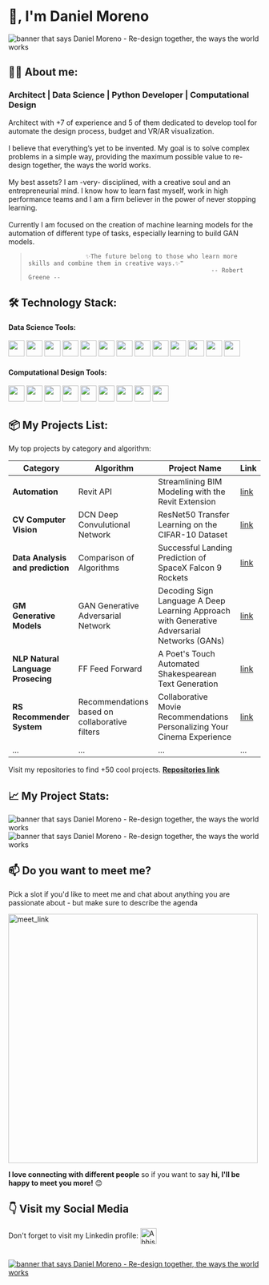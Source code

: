 # 👋, I'm Daniel Moreno

<img src="https://github.com/moreno32/moreno32/blob/main/reports/figures/Screenshot_5.jpg" alt="banner that says Daniel Moreno - Re-design together, the ways the world works">

## 🙋‍♂️ About me:
### Architect | Data Science | Python Developer | Computational Design</h2>

<div align="left">

Architect with +7 of experience and 5 of them dedicated to develop tool for automate the design process, budget and VR/AR visualization.<br>
<br>
I believe that everything’s yet to be invented. My goal is to solve complex problems in a simple way, providing the maximum possible value to re-design together, the ways the world works.<br>
<br>
My best assets? I am -very- disciplined, with a creative soul and an entrepreneurial mind. I know how to learn fast myself, work in high performance teams and I am a firm believer in the power of never stopping learning.<br>
<br>
Currently I am focused on the creation of machine learning models for the automation of different type of tasks, especially learning to build GAN models.
<br>
>                     ✨The future belong to those who learn more skills and combine them in creative ways.✨❞                   
>                                                        -- Robert Greene --

## 🛠️ Technology Stack:

#### Data Science Tools:
<code><img height="32" src="https://github.com/moreno32/moreno32/blob/main/reports/figures/icon/python.png"></code>
<code><img height="32" src="https://github.com/moreno32/moreno32/blob/main/reports/figures/icon/pandas.png"></code>
<code><img height="32" src="https://github.com/moreno32/moreno32/blob/main/reports/figures/icon/numpy.png"></code>
<code><img height="32" src="https://github.com/moreno32/moreno32/blob/main/reports/figures/icon/matplotlib.png"></code>
<code><img height="32" src="https://github.com/moreno32/moreno32/blob/main/reports/figures/icon/seaborn.png"></code>
<code><img height="32" src="https://github.com/moreno32/moreno32/blob/main/reports/figures/icon/git.png"></code>
<code><img height="32" src="https://github.com/moreno32/moreno32/blob/main/reports/figures/icon/Scikit_learn.png"></code>
<code><img height="32" src="https://github.com/moreno32/moreno32/blob/main/reports/figures/icon/tensorflow.png"></code>
<code><img height="32" src="https://github.com/moreno32/moreno32/blob/main/reports/figures/icon/scipy.jpeg"></code>
<code><img height="32" src="https://github.com/moreno32/moreno32/blob/main/reports/figures/icon/mysql.png"></code>
<code><img height="32" src="https://github.com/moreno32/moreno32/blob/main/reports/figures/icon/beautifulsoup.png"></code>
<code><img height="32" src="https://github.com/moreno32/moreno32/blob/main/reports/figures/icon/django.png"></code>
<code><img height="32" src="https://github.com/moreno32/moreno32/blob/main/reports/figures/icon/scrapy.png"></code>

#### Computational Design Tools:
<code><img height="32" src="https://github.com/moreno32/moreno32/blob/main/reports/figures/icon/autocad.png"></code>
<code><img height="32" src="https://github.com/moreno32/moreno32/blob/main/reports/figures/icon/revit.jpeg"></code>
<code><img height="32" src="https://github.com/moreno32/moreno32/blob/main/reports/figures/icon/3dsmax.png"></code>
<code><img height="32" src="https://github.com/moreno32/moreno32/blob/main/reports/figures/icon/sketchup.png"></code>
<code><img height="32" src="https://github.com/moreno32/moreno32/blob/main/reports/figures/icon/photoshop.png"></code>
<code><img height="32" src="https://github.com/moreno32/moreno32/blob/main/reports/figures/icon/ilistrator.png"></code>
<code><img height="32" src="https://github.com/moreno32/moreno32/blob/main/reports/figures/icon/vray.png"></code>
<code><img height="32" src="https://github.com/moreno32/moreno32/blob/main/reports/figures/icon/unreal.png"></code>
<code><img height="32" src="https://github.com/moreno32/moreno32/blob/main/reports/figures/icon/pyrevit.png"></code>

## 📦 My Projects List:</h3>  
My top projects by category and algorithm:

| Category  | Algorithm | Project Name | Link |
| ------------- | ------------- | ------------- | ------------- |
| **Automation**  | Revit API  | Streamlining BIM Modeling with the Revit Extension  | [link](https://github.com/moreno32/Streamlining-BIM-Modeling-with-the-Revit-Extension.git) |
| **CV Computer Vision**  | DCN Deep Convulutional Network  | ResNet50 Transfer Learning on the CIFAR-10 Dataset  | [link](https://github.com/moreno32/ResNet50-Transfer-Learning-on-the-CIFAR-10-Dataset.git)   |
| **Data Analysis and prediction**  | Comparison of Algorithms  | Successful Landing Prediction of SpaceX Falcon 9 Rockets  | [link](https://github.com/moreno32/Successful-Landing-Prediction-of-SpaceX-Falcon-9-Rockets.git)   |
| **GM Generative Models**  | GAN Generative Adversarial Network  | Decoding Sign Language A Deep Learning Approach with Generative Adversarial Networks (GANs)  | [link](https://github.com/moreno32/Decoding-Sign-Language-A-Deep-Learning-Approach-with-Generative-Adversarial-Networks--GANs-.git)   |
| **NLP Natural Language Prosecing**   | FF Feed Forward | A Poet's Touch Automated Shakespearean Text Generation  | [link](https://github.com/moreno32/A-Poet-s-Touch-Automated-Shakespearean-Text-Generation.git)   |
| **RS Recommender System**   | Recommendations based on collaborative filters  | Collaborative Movie Recommendations Personalizing Your Cinema Experience  | [link](https://github.com/moreno32/Collaborative-Movie-Recommendations-Personalizing-Your-Cinema-Experience.git)   |
| ...  | ...  | ...  | ... |

Visit my repositories to find +50 cool projects. [**Repositories link**](https://github.com/moreno32?tab=repositories)

## 📈 My Project Stats:</h3>

<img src="https://raw.githubusercontent.com/moreno32/moreno32/main/reports/figures/stats_1.png" alt="banner that says Daniel Moreno - Re-design together, the ways the world works">
<img src="https://raw.githubusercontent.com/moreno32/moreno32/main/reports/figures/stats_2.png" alt="banner that says Daniel Moreno - Re-design together, the ways the world works">

## 📫 Do you want to meet me?</h3>   

Pick a slot if you'd like to meet me and chat about anything you are passionate about - but make sure to describe the agenda

<a href="https://calendly.com/dmoreno-ai/30min" target="_blank"><img width="498" alt="meet_link" src="https://user-images.githubusercontent.com/15426564/144297439-f530f383-e73e-41e0-9914-a9b7d3f432e5.png"></a>
  
<b>I love connecting with different people</b> so if you want to say <b>hi, I'll be happy to meet you more!</b> 😊</em>

## 👇 Visit my Social Media
Don't forget to visit my Linkedin profile: 
  <a href="https://www.linkedin.com/in/dmoreno-ai/">
  <img align="center" alt="Abhishek's LinkedIN" width="32px" src="https://github.com/moreno32/moreno32/blob/main/reports/figures/icon/linkedin.svg" /><br>
<br>
  
<img src="https://github.com/moreno32/moreno32/blob/main/reports/figures/Screenshot_3.jpg" alt="banner that says Daniel Moreno - Re-design together, the ways the world works">
